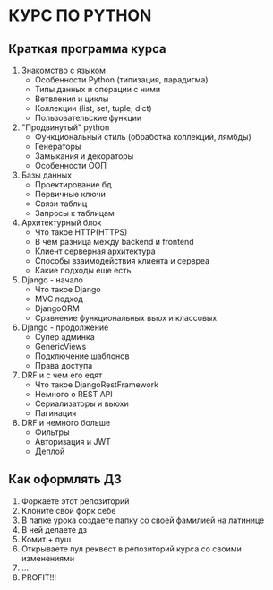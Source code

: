 # КУРС ПО PYTHON

## Краткая программа курса

  1. Знакомство с языком
        * Особенности Python (типизация, парадигма)
        * Типы данных и операции с ними
        * Ветвления и циклы
        * Коллекции (list, set, tuple, dict)
        * Пользовательские функции
  2. "Продвинутый" python
        * Функциональный стиль (обработка коллекций, лямбды)
        * Генераторы
        * Замыкания и декораторы
        * Особенности ООП
  3. Базы данных
        * Проектирование бд
        * Первичные ключи
        * Связи таблиц
        * Запросы к таблицам
  4. Архитектурный блок
        * Что такое HTTP(HTTPS)
        * В чем разница между backend и frontend
        * Клиент серверная архитектура
        * Способы взаимодействия клиента и сервреа
        * Какие подходы еще есть
  5. Django - начало
        * Что такое Django
        * MVC подход
        * DjangoORM
        * Сравнение функциональных вьюх и классовых
  6. Django - продолжение
        * Супер админка
        * GenericViews
        * Подключение шаблонов
        * Права доступа
  7. DRF и с чем его едят
        * Что такое DjangoRestFramework
        * Немного о REST API
        * Сериализаторы и вьюхи
        * Пагинация
  8. DRF и немного больше
        * Фильтры
        * Авторизация и JWT
        * Деплой

## Как оформлять ДЗ

1. Форкаете этот репозиторий
2. Клоните свой форк себе
3. В папке урока создаете папку со своей фамилией на латинице
4. В ней делаете дз
5. Комит + пуш
6. Открываете пул реквест в репозиторий курса со своими изменениями
7. ...
8. PROFIT!!!
